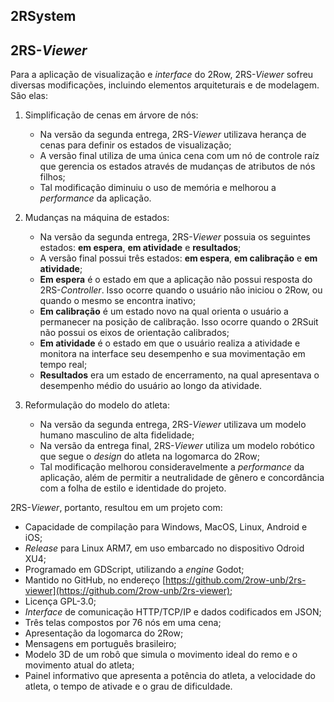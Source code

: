 ## 2RSystem

## 2RS-_Viewer_

Para a aplicação de visualização e _interface_ do 2Row, 2RS-_Viewer_ sofreu diversas modificações, incluindo elementos arquiteturais e de modelagem. São elas:

1. Simplificação de cenas em árvore de nós:

    * Na versão da segunda entrega, 2RS-_Viewer_ utilizava herança de cenas para definir os estados de visualização;
    * A versão final utiliza de uma única cena com um nó de controle raíz que gerencia os estados através de mudanças de atributos de nós filhos;
    * Tal modificação diminuiu o uso de memória e melhorou a _performance_ da aplicação.
1. Mudanças na máquina de estados:

    * Na versão da segunda entrega, 2RS-_Viewer_ possuia os seguintes estados: **em espera**, **em atividade** e **resultados**;
    * A versão final possui três estados: **em espera**, **em calibração** e **em atividade**;
    * **Em espera** é o estado em que a aplicação não possui resposta do 2RS-_Controller_. Isso ocorre quando o usuário não iniciou o 2Row, ou quando o mesmo se encontra inativo;
    * **Em calibração** é um estado novo na qual orienta o usuário a permanecer na posição de calibração. Isso ocorre quando o 2RSuit não possui os eixos de orientação calibrados;
    * **Em atividade** é o estado em que o usuário realiza a atividade e monitora na interface seu desempenho e sua movimentação em tempo real;
    * **Resultados** era um estado de encerramento, na qual apresentava o desempenho médio do usuário ao longo da atividade.
1. Reformulação do modelo do atleta:

    * Na versão da segunda entrega, 2RS-_Viewer_ utilizava um modelo humano masculino de alta fidelidade;
    * Na versão da entrega final, 2RS-_Viewer_ utiliza um modelo robótico que segue o _design_ do atleta na logomarca do 2Row;
    * Tal modificação melhorou consideravelmente a _performance_ da aplicação, além de permitir a neutralidade de gênero e concordância com a folha de estilo e identidade do projeto.

2RS-_Viewer_, portanto, resultou em um projeto com:

* Capacidade de compilação para Windows, MacOS, Linux, Android e iOS;
* _Release_ para Linux ARM7, em uso embarcado no dispositivo Odroid XU4;
* Programado em GDScript, utilizando a _engine_ Godot;
* Mantido no GitHub, no endereço [https://github.com/2row-unb/2rs-viewer](https://github.com/2row-unb/2rs-viewer);
* Licença GPL-3.0;
* _Interface_ de comunicação HTTP/TCP/IP e dados codificados em JSON;
* Três telas compostos por 76 nós em uma cena;
* Apresentação da logomarca do 2Row;
* Mensagens em português brasileiro;
* Modelo 3D de um robô que simula o movimento ideal do remo e o movimento atual do atleta;
* Painel informativo que apresenta a potência do atleta, a velocidade do atleta, o tempo de ativade e o grau de dificuldade.

